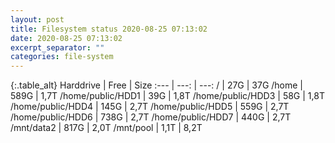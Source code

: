 ```yaml
---
layout: post
title: Filesystem status 2020-08-25 07:13:02
date: 2020-08-25 07:13:02
excerpt_separator: ""
categories: file-system
---
```

{:.table_alt}
Harddrive | Free | Size
:--- | ---: | ---:
/ | 27G | 37G
/home | 589G | 1,7T
/home/public/HDD1 | 39G | 1,8T
/home/public/HDD3 | 58G | 1,8T
/home/public/HDD4 | 145G | 2,7T
/home/public/HDD5 | 559G | 2,7T
/home/public/HDD6 | 738G | 2,7T
/home/public/HDD7 | 440G | 2,7T
/mnt/data2 | 817G | 2,0T
/mnt/pool | 1,1T | 8,2T
